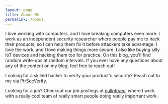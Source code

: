 ```yaml
---
layout: page
title: About Me
permalink: /about
---
```


I love working with computers, and I love breaking computers even more. I work as an independent security researcher where people pay me to hack their products, so I can help them fix it before attackers take advantage. I love the work, and I love making things more secure. I also like buying silly IoT devices and hacking them too for practice. On this blog, you'll find random write-ups at random intervals. If you ever have any questions about any of the content on my blog, feel free to reach out!

Looking for a skilled hacker to verify your product's security? Reach out to me via [PtrSecVerify](https://ptrsecverify.com).

Looking for a job? Checkout our job postings at [nullptrsec](https://nullptrsec.io/careers), where I work with a really cool team of really smart people doing really important work.
